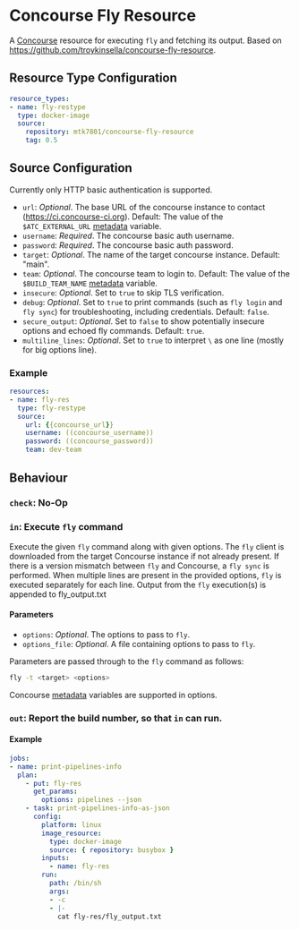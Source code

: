 Concourse Fly Resource
======================

A [Concourse](https://concourse-ci.org/) resource for executing `fly` and fetching its output. Based on https://github.com/troykinsella/concourse-fly-resource.

## Resource Type Configuration

```yaml
resource_types:
- name: fly-restype
  type: docker-image
  source:
    repository: mtk7801/concourse-fly-resource
    tag: 0.5
```

## Source Configuration

Currently only HTTP basic authentication is supported.

* `url`: _Optional_. The base URL of the concourse instance to contact (https://ci.concourse-ci.org).
  Default: The value of the `$ATC_EXTERNAL_URL` [metadata](https://concourse-ci.org/implementing-resource-types.html#resource-metadata) variable.
* `username`: _Required_. The concourse basic auth username.
* `password`: _Required_. The concourse basic auth password.
* `target`: _Optional_. The name of the target concourse instance. Default: "main".
* `team`: _Optional_. The concourse team to login to. Default: The value of the
  `$BUILD_TEAM_NAME` [metadata](https://concourse-ci.org/implementing-resource-types.html#resource-metadata) variable.
* `insecure`: _Optional_. Set to `true` to skip TLS verification.
* `debug`: _Optional_. Set to `true` to print commands (such as `fly login` and `fly sync`) for troubleshooting, including credentials. Default: `false`.
* `secure_output`: _Optional_. Set to `false` to show potentially insecure options and echoed fly commands. Default: `true`.
* `multiline_lines`: _Optional_. Set to `true` to interpret `\` as one line (mostly for big options line).

### Example

```yaml
resources:
- name: fly-res
  type: fly-restype
  source:
    url: {{concourse_url}}
    username: ((concourse_username))
    password: ((concourse_password))
    team: dev-team
```

## Behaviour

### `check`: No-Op

### `in`: Execute `fly` command

Execute the given `fly` command along with given options. The `fly` client is downloaded from the target 
Concourse instance if not already present. If there is a version mismatch between `fly` and Concourse,
a `fly sync` is performed.
When multiple lines are present in the provided options, `fly` is executed separately for each line.
Output from the `fly` execution(s) is appended to fly_output.txt

#### Parameters

* `options`: _Optional_. The options to pass to `fly`.
* `options_file`: _Optional_. A file containing options to pass to `fly`.

Parameters are passed through to the `fly` command as follows:
```sh
fly -t <target> <options>
```

Concourse [metadata](https://concourse-ci.org/implementing-resource-types.html#resource-metadata)
variables are supported in options.

### `out`: Report the build number, so that `in` can run.

#### Example

```yaml
jobs:
- name: print-pipelines-info
  plan:
    - put: fly-res
      get_params:
        options: pipelines --json
    - task: print-pipelines-info-as-json
      config:
        platform: linux
        image_resource:
          type: docker-image
          source: { repository: busybox }
        inputs:
          - name: fly-res
        run:
          path: /bin/sh
          args:
          - -c
          - |-
            cat fly-res/fly_output.txt
```
